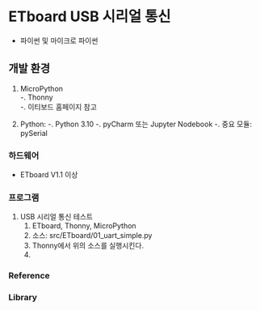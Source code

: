 # ETboard USB 시리얼 통신
- 파이썬 및 마이크로 파이썬 


## 개발 환경 
1. MicroPython   
-. Thonny   
-. 이티보드 홈페이지 참고   
 

2. Python: 
-. Python 3.10 
-. pyCharm 또는 Jupyter Nodebook
-. 중요 모듈: pySerial
 
### 하드웨어
- ETboard V1.1 이상


### 프로그램
1. USB 시리얼 통신 테스트
   1. ETboard, Thonny, MicroPython
   2. 소스: src/ETboard/01_uart_simple.py
   3. Thonny에서 위의 소스를 실행시킨다.
   4. 
   

### Reference


### Library
